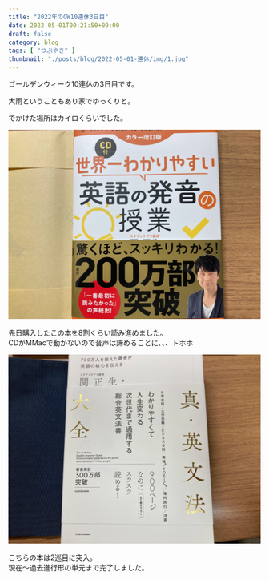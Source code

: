 ```yaml
---
title: "2022年のGW10連休3日目"
date: 2022-05-01T00:21:50+09:00
draft: false
category: blog
tags: [ "つぶやき" ]
thumbnail: "./posts/blog/2022-05-01-連休/img/1.jpg"
---
```

ゴールデンウィーク10連休の3日目です。  
<!--more-->

大雨ということもあり家でゆっくりと。  

でかけた場所はカイロくらいでした。  

![](./img/1.jpg)

先日購入したこの本を8割くらい読み進めました。  
CDがMMacで動かないので音声は諦めることに、、、トホホ  

![](./img/3.jpg)

こちらの本は2巡目に突入。  
現在〜過去進行形の単元まで完了しました。  
